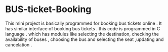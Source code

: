 # BUS-ticket-Booking
This mini project is basically programmed for booking bus tickets online . It has similar interface of booking bus tickets . this code is programmed in C language . which has modules like selecting the destination, checking the availability of buses , choosing the bus and selecting the seat ,updating  and cancelation .
